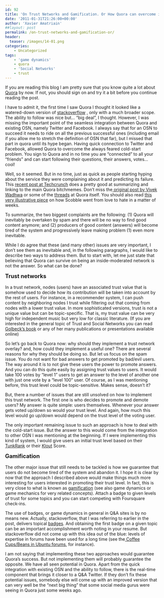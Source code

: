 ```yaml
---
id: 92
title: 'On Trust Networks and Gamification. Or How Quora can overcome its Hype and embrace long-term Success'
date: '2011-01-31T21:26:00+00:00'
author: 'Xavier Amatriain'
##layout: post
permalink: /on-trust-networks-and-gamification-or/
header:
  teaser: /images/14-01.png
categories:
    - Uncategorized
tags:
    - 'game dynamics'
    - quora
    - 'Social Networks'
    - trust
---
```


If you are reading this blog I am pretty sure that you know quite a lot about [Quora](http://www.quora.com/) by now. If not, you should sign on and try it a bit before you continue reading the post.

I have to admit it, the first time I saw Quora I thought it looked like a watered-down version of [stackoverflow](http://http//stackoverflow.com/) , only with a much broader scope. The ability to follow was nice but… “big deal”, I thought. However, I was missing the important point of the seamless integration between Quora and existing OSN, namely Twitter and Facebook. I always say that for an OSN to succeed it needs to ride on all the previous successful ones (including email if you allow me to stretch the definition of OSN that far), but I missed that part in quora until its hype began. Having quick connection to Twitter and Facebook, allowed Quora to overcome the always feared cold-start problem. You sign to Quora and in no time you are “connected” to all your “friends” and can start following their questions, their answers, votes… cool!

Well, so it seemed. But in no time, just as quick as people starting hyping about the service they were complaining about it and predicting its failure. This [recent post at Techcrunch](http://techcrunch.com/2011/01/31/quora-quora-quora-quora-quora-quora-quora/) does a pretty good at summarizing and linking to the main Quora bitchmemes. Don’t miss the[ original post by Vivek Wadhwa](http://techcrunch.com/2011/01/23/why-i-don%E2%80%99t-buy-the-quora-hype/) or some of the [threads](http://www.quora.com/What-can-be-said-to-Vivek-Wadhwas-criticism-on-TechCrunch-Why-I-Don%E2%80%99t-Buy-the-Quora-Hype) at Quora itself. You should also read [this very illustrative piece](http://scobleizer.com/2011/01/30/why-i-was-wrong-about-quora-as-a-blogging-service/) on how Scobble went from love to hate in a matter of weeks.

To summarize, the two biggest complaints are the following: (1) Quora will inevitably be overtaken by spam and there will be no way to find good content anymore; and (2) producers of good content (answers) will become tired of the system and progressively leave making problem (1) even more inevitable.

While I do agree that these (and many other) issues are very important, I don’t see them as inevitable and, in the following paragraphs, I would like to describe two ways to address them. But to start with, let me just state that believing that Quora can survive on being an inside-moderated network is not the answer. So what can be done?

<span style="font-weight: bold;font-size:130%;">Trust networks  
</span>  
In a trust network, nodes (users) have an associated trust value that is somehow used to decide how its contribution will be taken into account by the rest of users. For instance, in a recommender system, I can push content by neighboring nodes I trust while filtering out that coming from nodes with a lower trust value. In more sophisticated versions, trust is not a unique value but can be topic-specific. That is, my trust value can be very high for independent music but very low for classic literature. (If you are interested in the general topic of Trust and Social Networks you can read [Golbeck’s book](http://www.amazon.com/exec/obidos/ASIN/1848003552/j16t3i5j15-20) or any of her many publications or presentations available online)

So let’s go back to Quora now: why should they implement a trust network overlay? and, how could they implement a useful one? There are several reasons for why they should be doing so. But let us focus on the spam issue. You do not want for bad answers to get promoted by bad/evil users. The way around it is to not give these users the power to promote answers. And you can do this quite easily by assigning trust values to users. It would take 100 votes by “level 1” users to get an answer to the level of another one with just one vote by a “level 100” user. Of course, as I was mentioning before, this trust level could be topic-sensitive. Makes sense, doesn’t it?

But, there a number of issues that are still unsolved on how to implement this trust network. The first one is who decides to promote and demote users? My answer is quite simple: users themselves. Whenever your answer gets voted up/down so would your trust level. And again, how much this level would go up/down would depend on the trust level of the voting user.

The only important remaining issue to such an approach is how to deal with the cold-start issue. But the answer to this would come from the integration to other OSN I was mentioning at the beginning. If I were implementing this kind of system, I would give users an initial trust level based on their [TunkRank](http://tunkrank.com/) or their [Klout](http://klout.com/) Score.

<span style="font-weight: bold;font-size:130%;">Gamification  
</span>  
The other major issue that still needs to be tackled is how we guarantee that users do not become tired of the system and abandon it. I hope it is clear by now that the approach I described above would make things much more interesting for users interested in promoting their trust level. In fact, this is very close to what is known as [gamification](http://gamification.org/wiki/Gamification) (see also game dynamics or game mechanics for very related concepts). Attach a badge to given levels of trust for some topics and you can start competing with Foursquare check-ins.

The use of badges, or game dynamics in general in Q&amp;A sites is by no means new. Actually, stackoverflow, that I was referring to earlier in the post, delivers topical [badges](http://stackoverflow.com/badges). And obtaining the first badge on a given topic can be an important accomplishment worth noting in your resume. But stackoverflow did not come up with this idea out of the blue: levels of expertise in forums have been used for a long time (see the[ Coffee Cups/Beans in Ubuntu forums](http://ubuntuforums.org/announcement.php?f=48), for instance).

I am not saying that implementing these two approaches would guarantee Quora’s success. But not implementing them will probably guarantee the opposite. We have all seen potential in Quora. Apart from the quick integration with existing OSN and the ability to follow, there is the real-time component that brings it closer to a Q&amp;A Twitter. If they don’t fix these potential issues, somebody else will come up with an improved version that can very well be the “next big thing” that some social media gurus were seeing in Quora just some weeks ago.
